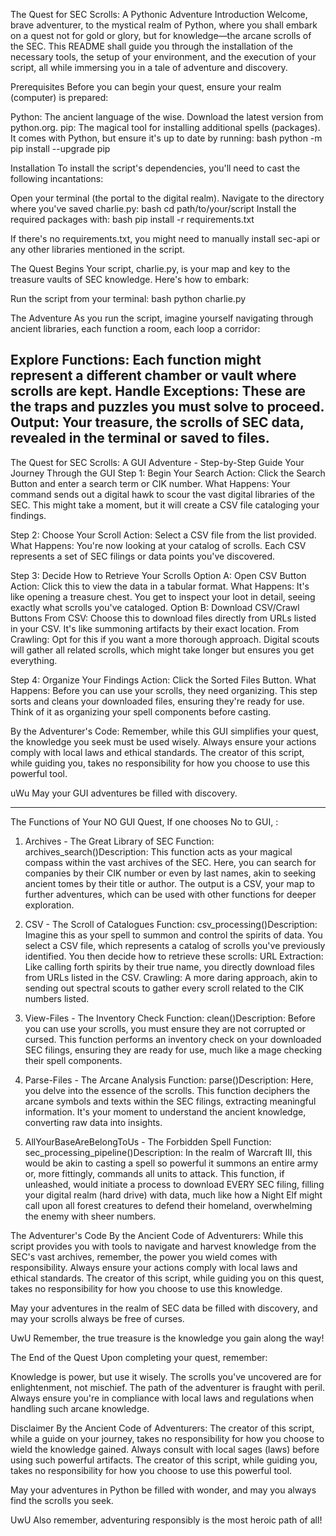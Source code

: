 The Quest for SEC Scrolls: A Pythonic Adventure
Introduction
Welcome, brave adventurer, to the mystical realm of Python, where you shall embark on a quest not for gold or glory, but for knowledge—the arcane scrolls of the SEC. This README shall guide you through the installation of the necessary tools, the setup of your environment, and the execution of your script, all while immersing you in a tale of adventure and discovery.

Prerequisites
Before you can begin your quest, ensure your realm (computer) is prepared:

Python: The ancient language of the wise. Download the latest version from python.org. 
pip: The magical tool for installing additional spells (packages). It comes with Python, but ensure it's up to date by running:
bash
python -m pip install --upgrade pip

Installation
To install the script's dependencies, you'll need to cast the following incantations:

Open your terminal (the portal to the digital realm).
Navigate to the directory where you've saved charlie.py:
bash
cd path/to/your/script
Install the required packages with:
bash
pip install -r requirements.txt

If there's no requirements.txt, you might need to manually install sec-api or any other libraries mentioned in the script.

The Quest Begins
Your script, charlie.py, is your map and key to the treasure vaults of SEC knowledge. Here's how to embark:

Run the script from your terminal:
bash
python charlie.py

The Adventure
As you run the script, imagine yourself navigating through ancient libraries, each function a room, each loop a corridor:

Explore Functions: Each function might represent a different chamber or vault where scrolls are kept.
Handle Exceptions: These are the traps and puzzles you must solve to proceed.
Output: Your treasure, the scrolls of SEC data, revealed in the terminal or saved to files.
--------------------------------------------------------------------------------------------------------------------------------------------------------------------------------------
The Quest for SEC Scrolls: A GUI Adventure - Step-by-Step Guide
Your Journey Through the GUI
Step 1: Begin Your Search
Action: Click the Search Button and enter a search term or CIK number.
What Happens: Your command sends out a digital hawk to scour the vast digital libraries of the SEC. This might take a moment, but it will create a CSV file cataloging your findings.

Step 2: Choose Your Scroll
Action: Select a CSV file from the list provided.
What Happens: You're now looking at your catalog of scrolls. Each CSV represents a set of SEC filings or data points you've discovered.

Step 3: Decide How to Retrieve Your Scrolls
Option A: Open CSV Button
Action: Click this to view the data in a tabular format.
What Happens: It's like opening a treasure chest. You get to inspect your loot in detail, seeing exactly what scrolls you've cataloged.
Option B: Download CSV/Crawl Buttons
From CSV: Choose this to download files directly from URLs listed in your CSV. It's like summoning artifacts by their exact location.
From Crawling: Opt for this if you want a more thorough approach. Digital scouts will gather all related scrolls, which might take longer but ensures you get everything.

Step 4: Organize Your Findings
Action: Click the Sorted Files Button.
What Happens: Before you can use your scrolls, they need organizing. This step sorts and cleans your downloaded files, ensuring they're ready for use. Think of it as organizing your spell components before casting.

By the Adventurer's Code: Remember, while this GUI simplifies your quest, the knowledge you seek must be used wisely. Always ensure your actions comply with local laws and ethical standards. The creator of this script, while guiding you, takes no responsibility for how you choose to use this powerful tool.

uWu May your GUI adventures be filled with discovery.

--------------------------------------------------------------------------------------------------------------------------------------------------------------------------------------

The Functions of Your NO GUI Quest, If one chooses No to GUI, :
1. Archives - The Great Library of SEC
Function: archives_search()Description: This function acts as your magical compass within the vast archives of the SEC. Here, you can search for companies by their CIK number or even by last names, akin to seeking ancient tomes by their title or author. The output is a CSV, your map to further adventures, which can be used with other functions for deeper exploration.

2. CSV - The Scroll of Catalogues
Function: csv_processing()Description: Imagine this as your spell to summon and control the spirits of data. You select a CSV file, which represents a catalog of scrolls you've previously identified.
    You then decide how to retrieve these scrolls:
       URL Extraction: Like calling forth spirits by their true name, you directly download files from URLs listed in the CSV.
       Crawling: A more daring approach, akin to sending out spectral scouts to gather every scroll related to the CIK numbers listed.

3. View-Files - The Inventory Check
Function: clean()Description: Before you can use your scrolls, you must ensure they are not corrupted or cursed. This function performs an inventory check on your downloaded SEC filings, ensuring they are ready for use, much like a mage checking their spell components.

4. Parse-Files - The Arcane Analysis
Function: parse()Description: Here, you delve into the essence of the scrolls. This function deciphers the arcane symbols and texts within the SEC filings, extracting meaningful information. It's your moment to understand the ancient knowledge, converting raw data into insights.

69. AllYourBaseAreBelongToUs - The Forbidden Spell
Function: sec_processing_pipeline()Description: In the realm of Warcraft III, this would be akin to casting a spell so powerful it summons an entire army or, more fittingly, commands all units to attack. This function, if unleashed, would initiate a process to download EVERY SEC filing, filling your digital realm (hard drive) with data, much like how a Night Elf might call upon all forest creatures to defend their homeland, overwhelming the enemy with sheer numbers.

The Adventurer's Code
By the Ancient Code of Adventurers: While this script provides you with tools to navigate and harvest knowledge from the SEC's vast archives, remember, the power you wield comes with responsibility. Always ensure your actions comply with local laws and ethical standards. The creator of this script, while guiding you on this quest, takes no responsibility for how you choose to use this knowledge.

May your adventures in the realm of SEC data be filled with discovery, and may your scrolls always be free of curses.

UwU Remember, the true treasure is the knowledge you gain along the way!

The End of the Quest
Upon completing your quest, remember:

Knowledge is power, but use it wisely. The scrolls you've uncovered are for enlightenment, not mischief.
The path of the adventurer is fraught with peril. Always ensure you're in compliance with local laws and regulations when handling such arcane knowledge.

Disclaimer
By the Ancient Code of Adventurers: The creator of this script, while a guide on your journey, takes no responsibility for how you choose to wield the knowledge gained. Always consult with local sages (laws) before using such powerful artifacts. The creator of this script, while guiding you, takes no responsibility for how you choose to use this powerful tool.

May your adventures in Python be filled with wonder, and may you always find the scrolls you seek.

UwU Also remember, adventuring responsibly is the most heroic path of all!

